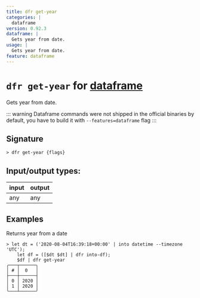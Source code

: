 ```yaml
---
title: dfr get-year
categories: |
  dataframe
version: 0.92.3
dataframe: |
  Gets year from date.
usage: |
  Gets year from date.
feature: dataframe
---
```

<!-- This file is automatically generated. Please edit the command in https://github.com/nushell/nushell instead. -->

# `dfr get-year` for [dataframe](/commands/categories/dataframe.md)

<div class='command-title'>Gets year from date.</div>

::: warning
Dataframe commands were not shipped in the official binaries by default, you have to build it with `--features=dataframe` flag
:::

## Signature

```> dfr get-year {flags} ```


## Input/output types:

| input | output |
| ----- | ------ |
| any   | any    |

## Examples

Returns year from a date
```nu
> let dt = ('2020-08-04T16:39:18+00:00' | into datetime --timezone 'UTC');
    let df = ([$dt $dt] | dfr into-df);
    $df | dfr get-year
╭───┬──────╮
│ # │  0   │
├───┼──────┤
│ 0 │ 2020 │
│ 1 │ 2020 │
╰───┴──────╯

```
